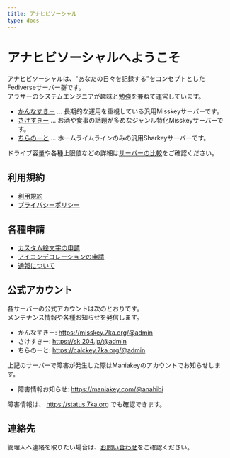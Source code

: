 ```yaml
---
title: アナヒビソーシャル
type: docs
---
```


# アナヒビソーシャルへようこそ

アナヒビソーシャルは、"あなたの日々を記録する"をコンセプトとしたFediverseサーバー群です。  
アラサーのシステムエンジニアが趣味と勉強を兼ねて運営しています。

- [かんなすきー](https://misskey.7ka.org/) ... 長期的な運用を重視している汎用Misskeyサーバーです。
- [さけすきー](https://sk.204.jp/) ... お酒や食事の話題が多めなジャンル特化Misskeyサーバーです。
- [ちらのーと](http://calckey.7ka.org/) ... ホームライムラインのみの汎用Sharkeyサーバーです。

ドライブ容量や各種上限値などの詳細は[サーバーの比較](/server-list)をご確認ください。

## 利用規約

- [利用規約](/rule)
- [プライバシーポリシー](/privacy)

## 各種申請

- [カスタム絵文字の申請](/procedure/emoji)
- [アイコンデコレーションの申請](/procedure/icon-deco)
- [通報について](/procedure/report)

## 公式アカウント

各サーバーの公式アカウントは次のとおりです。  
メンテナンス情報や各種お知らせを発信します。

- かんなすきー: https://misskey.7ka.org/@admin
- さけすきー: https://sk.204.jp/@admin
- ちらのーと: https://calckey.7ka.org/@admin

上記のサーバーで障害が発生した際はManiakeyのアカウントでお知らせします。

- 障害情報お知らせ: https://maniakey.com/@anahibi

障害情報は、 https://status.7ka.org でも確認できます。


## 連絡先

管理人へ連絡を取りたい場合は、[お問い合わせ](/contact)をご確認ください。
